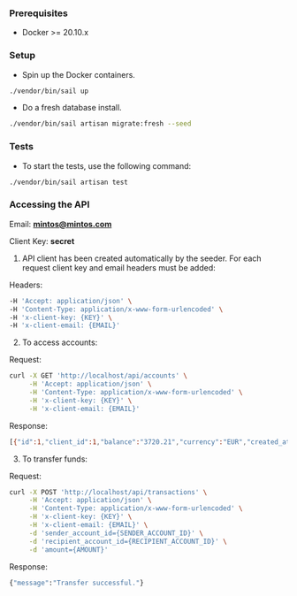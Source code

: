 ### Prerequisites

- Docker >= 20.10.x

### Setup

- Spin up the Docker containers.
```sh
./vendor/bin/sail up
```    
- Do a fresh database install.
```sh
./vendor/bin/sail artisan migrate:fresh --seed
```


### Tests
- To start the tests, use the following command:

```sh
./vendor/bin/sail artisan test
```

### Accessing the API

Email: **mintos@mintos.com**

Client Key: **secret**

1. API client has been created automatically by the seeder. For each request client key and email headers must be added:

Headers:
 ```sh
-H 'Accept: application/json' \
-H 'Content-Type: application/x-www-form-urlencoded' \
-H 'x-client-key: {KEY}' \
-H 'x-client-email: {EMAIL}'
```

2. To access accounts:

Request:
```sh
curl -X GET 'http://localhost/api/accounts' \
     -H 'Accept: application/json' \
     -H 'Content-Type: application/x-www-form-urlencoded' \
     -H 'x-client-key: {KEY}' \
     -H 'x-client-email: {EMAIL}'
```
Response:
```sh
[{"id":1,"client_id":1,"balance":"3720.21","currency":"EUR","created_at":"2024-04-01T17:36:11.000000Z","updated_at":"2024-04-01T17:36:11.000000Z","deleted_at":null},{"id":2,"client_id":1,"balance":"4453.67","currency":"SEK","created_at":"2024-04-01T17:36:11.000000Z","updated_at":"2024-04-01T17:36:11.000000Z","deleted_at":null},{"id":3,"client_id":1,"balance":"5779.60","currency":"EUR","created_at":"2024-04-01T17:36:11.000000Z","updated_at":"2024-04-01T17:36:11.000000Z","deleted_at":null},{"id":4,"client_id":1,"balance":"9892.94","currency":"EUR","created_at":"2024-04-01T17:36:11.000000Z","updated_at":"2024-04-01T17:36:11.000000Z","deleted_at":null},{"id":5,"client_id":1,"balance":"165.32","currency":"GBP","created_at":"2024-04-01T17:36:11.000000Z","updated_at":"2024-04-01T17:36:11.000000Z","deleted_at":null}]
```

3. To transfer funds:

Request:
```sh
curl -X POST 'http://localhost/api/transactions' \
     -H 'Accept: application/json' \
     -H 'Content-Type: application/x-www-form-urlencoded' \
     -H 'x-client-key: {KEY}' \
     -H 'x-client-email: {EMAIL}' \
     -d 'sender_account_id={SENDER_ACCOUNT_ID}' \
     -d 'recipient_account_id={RECIPIENT_ACCOUNT_ID}' \
     -d 'amount={AMOUNT}'
```

Response:
```sh
{"message":"Transfer successful."}
```
